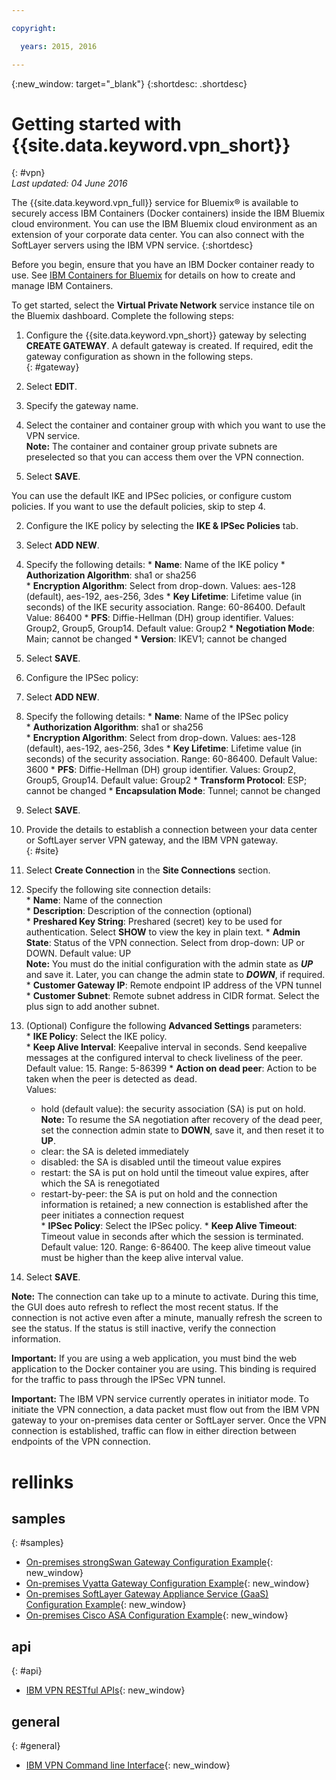 ```yaml
---

copyright:

  years: 2015, 2016

---
```


{:new_window: target="_blank"}
{:shortdesc: .shortdesc}

# Getting started with {{site.data.keyword.vpn_short}}
{: #vpn}  
*Last updated: 04 June 2016*

The {{site.data.keyword.vpn_full}} service for Bluemix&reg; is available to securely access IBM Containers (Docker containers) inside the IBM Bluemix cloud environment. You can use the IBM Bluemix cloud environment as an extension of your corporate data center. You can also connect with the SoftLayer servers using the IBM VPN service.
{:shortdesc}

Before you begin, ensure that you have an IBM Docker container ready to use. See [IBM Containers for Bluemix](https://www.ng.bluemix.net/docs/containers/container_index.html) for details on how to create and manage IBM Containers.  

To get started, select the **Virtual Private Network** service instance tile on the Bluemix dashboard. Complete the following steps:

1. Configure the {{site.data.keyword.vpn_short}} gateway by selecting **CREATE GATEWAY**. A default gateway is created. If required, edit the gateway configuration as shown in the following steps.  
{: #gateway}  

  1. Select **EDIT**.  
  2. Specify the gateway name.  
  3. Select the container and container group with which you want to use the VPN service.  
	**Note:** The container and container group private subnets are preselected so that you can access them over the VPN connection.
  4. Select **SAVE**.  

 You can use the default IKE and IPSec policies, or configure custom policies. If you want to use the default policies, skip to step 4.

2. Configure the IKE policy by selecting the **IKE & IPSec Policies** tab.
  1. Select **ADD NEW**.  
  2. Specify the following details:
	* **Name**: Name of the IKE policy
	* **Authorization Algorithm**: sha1 or sha256  
	* **Encryption Algorithm**: Select from drop-down. Values: aes-128 (default), aes-192, aes-256, 3des
	* **Key Lifetime**: Lifetime value (in seconds) of the IKE security association. Range: 60-86400. Default Value: 86400
	* **PFS**: Diffie-Hellman (DH) group identifier. Values: Group2, Group5, Group14. Default value: Group2
	* **Negotiation Mode**: Main; cannot be changed
	* **Version**: IKEV1; cannot be changed
  3. Select **SAVE**.

3. Configure the IPSec policy:
  1. Select **ADD NEW**.  
  2. Specify the following details:
  	* **Name**: Name of the IPSec policy  
  	* **Authorization Algorithm**: sha1 or sha256  
  	* **Encryption Algorithm**: Select from drop-down. Values: aes-128 (default), aes-192, aes-256, 3des
  	* **Key Lifetime**: Lifetime value (in seconds) of the security association. Range: 60-86400. Default Value: 3600
  	* **PFS**: Diffie-Hellman (DH) group identifier. Values: Group2, Group5, Group14. Default value: Group2
  	* **Transform Protocol**: ESP; cannot be changed
  	* **Encapsulation Mode**: Tunnel; cannot be changed
  3. Select **SAVE**.  

4. Provide the details to establish a connection between your data center or SoftLayer server VPN gateway, and the IBM VPN gateway.  
{: #site}  

  1. Select **Create Connection** in the **Site Connections** section.
  2. Specify the following site connection details:  
  	* **Name**: Name of the connection  
  	* **Description**: Description of the connection (optional)  
  	* **Preshared Key String**: Preshared (secret) key to be used for authentication. Select **SHOW** to view the key in plain text.
  	* **Admin State**: Status of the VPN connection. Select from drop-down: UP or DOWN. Default value: UP  
  	**Note:** You must do the initial configuration with the admin state as ***UP*** and save it. Later, you can change the admin state to ***DOWN***, if required.  
  	* **Customer Gateway IP**: Remote endpoint IP address of the VPN tunnel  
  	* **Customer Subnet**: Remote subnet address in CIDR format. Select the plus sign to add another subnet.
  3. (Optional) Configure the following **Advanced Settings** parameters:  
  	* **IKE Policy**: Select the IKE policy.  
  	* **Keep Alive Interval**: Keepalive interval in seconds. Send keepalive messages at the configured interval to check liveliness of the peer. Default value: 15. Range: 5-86399
  	* **Action on dead peer**: Action to be taken when the peer is detected as dead.  
    	Values: 
  		* hold (default value): the security association (SA) is put on hold.  
  		**Note:** To resume the SA negotiation after recovery of the dead peer, set the connection admin state to **DOWN**, save it, and then reset it to **UP**.
  		* clear: the SA is deleted immediately
  		* disabled: the SA is disabled until the timeout value expires
  		* restart: the SA is put on hold until the timeout value expires, after which the SA is renegotiated
  		* restart-by-peer: the SA is put on hold and the connection information is retained; a new connection is established after the peer initiates a connection request  
  	* **IPSec Policy**: Select the IPSec policy.
  	* **Keep Alive Timeout**: Timeout value in seconds after which the session is terminated. Default value: 120. Range: 6-86400. The keep alive timeout value must be higher than the keep alive interval value.
  4. Select **SAVE**.

  **Note:** The connection can take up to a minute to activate. During this time, the GUI does auto refresh to reflect the most recent status. If the connection is not active even after a minute, manually refresh the screen to see the status. If the status is still inactive, verify the connection information.

**Important:** If you are using a web application, you must bind the web application to the Docker container you are using. This binding is required for the traffic to pass through the IPSec VPN tunnel.

**Important:** The IBM VPN service currently operates in initiator mode. To initiate the VPN connection, a data packet must flow out from the IBM VPN gateway to your on-premises data center or SoftLayer server. Once the VPN connection is established, traffic can flow in either direction between endpoints of the VPN connection.

 
# rellinks
## samples 
{: #samples}  
* [On-premises strongSwan Gateway Configuration Example](vpn_onpremises.html#strongswan){: new_window}
* [On-premises Vyatta Gateway Configuration Example](vpn_onpremises.html#vyatta){: new_window}
* [On-premises SoftLayer Gateway Appliance Service (GaaS) Configuration Example](vpn_onpremises.html#gaas){: new_window}
* [On-premises Cisco ASA Configuration Example](vpn_onpremises.html#cisco){: new_window}

## api  
{: #api}  
* [IBM VPN RESTful APIs](https://new-console.ng.bluemix.net/apidocs/101){: new_window}

## general  
{: #general}  
* [IBM VPN Command line Interface](../../cli/plugins/vpn/index.html){: new_window}
